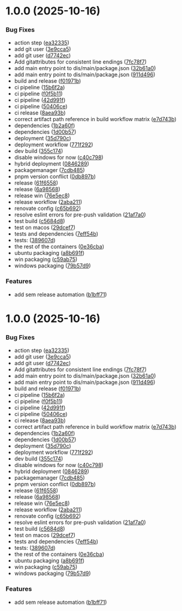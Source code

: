 # 1.0.0 (2025-10-16)


### Bug Fixes

* action step ([ea32335](https://github.com/rumankazi/noter/commit/ea32335a7e4e6d186c1310c8a577894b2d3d3966))
* add git user ([3e9cca5](https://github.com/rumankazi/noter/commit/3e9cca5f2771cbbf5091f5c44bec858049ae046b))
* add git user ([d7742ec](https://github.com/rumankazi/noter/commit/d7742ecf1ba487d390cefeadc3f3e96e36a3fc91))
* Add gitattributes for consistent line endings ([7fc78f7](https://github.com/rumankazi/noter/commit/7fc78f78081e76676d4483114200a9d4d286abb9))
* add main entry point to dis/main/package.json ([32b61a0](https://github.com/rumankazi/noter/commit/32b61a06d7edb8b3809558e975ddc1bb1d4e09c5))
* add main entry point to dis/main/package.json ([911d496](https://github.com/rumankazi/noter/commit/911d496072b1b76e09c26b97524a4c9bc6ef3f63))
* build and release ([f01971b](https://github.com/rumankazi/noter/commit/f01971b62942e502e791fd9d23a0b2658f6886a1))
* ci pipeline ([15b6f2a](https://github.com/rumankazi/noter/commit/15b6f2a2da81f5ed7cd7724067786c927ee2aa68))
* ci pipeline ([f0f5b11](https://github.com/rumankazi/noter/commit/f0f5b1190028b6c16d9e91ad25595d8a5c3aa43c))
* ci pipeline ([42d991f](https://github.com/rumankazi/noter/commit/42d991f2dcc35db61f04cfe6cbaa9d617c2378c9))
* ci pipeline ([50406ce](https://github.com/rumankazi/noter/commit/50406cefc2b437bca83e665a286aa8e70fbc7650))
* ci release ([8aea93b](https://github.com/rumankazi/noter/commit/8aea93bbf65cadc42c3f575cb7f1badb80ff1d5f))
* correct artifact path reference in build workflow matrix ([e7d743b](https://github.com/rumankazi/noter/commit/e7d743bf046d9dd54775b5f8ed0bfba941cde967))
* dependencies ([1b2a60f](https://github.com/rumankazi/noter/commit/1b2a60fb702ff4ff5d9de60133a1dd886b6a1193))
* dependencies ([1d00b57](https://github.com/rumankazi/noter/commit/1d00b57e9685edc13e356e47366924964599aa81))
* deployment ([35d790c](https://github.com/rumankazi/noter/commit/35d790cfe7d70d52e1b05a4e50bf03028a236729))
* deployment workflow ([771f292](https://github.com/rumankazi/noter/commit/771f2921ee3b0c3da3d181acf9579f14ccfde94d))
* dev build ([355c174](https://github.com/rumankazi/noter/commit/355c174f603db1522a991dedefede4d70a0958e5))
* disable windows for now ([c40c798](https://github.com/rumankazi/noter/commit/c40c79822a445bd2f0e7b80e9628af30be98fc24))
* hybrid deployment ([0846289](https://github.com/rumankazi/noter/commit/08462892afc160beaa79653d9904ab76fb0e1e1e))
* packagemanager ([7cdb485](https://github.com/rumankazi/noter/commit/7cdb4850207afe7ed36afc023aea0df9fe0c545b))
* pnpm version conflict ([0db897b](https://github.com/rumankazi/noter/commit/0db897b392c08f7102ff65fd991409b54c113d2a))
* release ([61f6558](https://github.com/rumankazi/noter/commit/61f655870d4faf73687e1fb01ec2b9854044c766))
* release ([6a98568](https://github.com/rumankazi/noter/commit/6a9856883864afdb54c7d6799a6d6a4efef31505))
* release win ([76e5ec8](https://github.com/rumankazi/noter/commit/76e5ec84c69c4ef4246594e8a3796e0afcd78ae9))
* release workflow ([2aba211](https://github.com/rumankazi/noter/commit/2aba21181f3e7a8764b55d1a7bd763614a2d810f))
* renovate config ([c65b692](https://github.com/rumankazi/noter/commit/c65b69277dbaa5b1163ed0fa2185b4e14c964035))
* resolve eslint errors for pre-push validation ([21af7a0](https://github.com/rumankazi/noter/commit/21af7a07d11574ec93e939f71085134b9a11c218))
* test build ([c5684d8](https://github.com/rumankazi/noter/commit/c5684d878c55b877f27529eeba2adafa763c75e0))
* test on macos ([29dcef7](https://github.com/rumankazi/noter/commit/29dcef78ae9e26c5d07579b8d189c7dfd4b5d5ba))
* tests and dependencies ([7eff54b](https://github.com/rumankazi/noter/commit/7eff54bde5eab94c1d1e02839f1533a0d0c67a84))
* tests: ([389607d](https://github.com/rumankazi/noter/commit/389607d6f36252d3e1987d9067dc854491dcfc33))
* the rest of the containers ([0e36cba](https://github.com/rumankazi/noter/commit/0e36cba65c89322b4724ed393512275ed4932601))
* ubuntu packaging ([a8b691f](https://github.com/rumankazi/noter/commit/a8b691fa64d3e9d72b3efa4a1023c485175fcb1f))
* win packaging ([c59ab75](https://github.com/rumankazi/noter/commit/c59ab75a74f0fa9155a9b0eac6321dd7c54be2e7))
* windows packaging ([79b57d9](https://github.com/rumankazi/noter/commit/79b57d979dd889ebfed5561b74d7d41350ded574))


### Features

* add sem release automation ([b1bff71](https://github.com/rumankazi/noter/commit/b1bff71e5f2d99e6429400890267f72626e0baa2))

# 1.0.0 (2025-10-16)


### Bug Fixes

* action step ([ea32335](https://github.com/rumankazi/noter/commit/ea32335a7e4e6d186c1310c8a577894b2d3d3966))
* add git user ([3e9cca5](https://github.com/rumankazi/noter/commit/3e9cca5f2771cbbf5091f5c44bec858049ae046b))
* add git user ([d7742ec](https://github.com/rumankazi/noter/commit/d7742ecf1ba487d390cefeadc3f3e96e36a3fc91))
* Add gitattributes for consistent line endings ([7fc78f7](https://github.com/rumankazi/noter/commit/7fc78f78081e76676d4483114200a9d4d286abb9))
* add main entry point to dis/main/package.json ([32b61a0](https://github.com/rumankazi/noter/commit/32b61a06d7edb8b3809558e975ddc1bb1d4e09c5))
* add main entry point to dis/main/package.json ([911d496](https://github.com/rumankazi/noter/commit/911d496072b1b76e09c26b97524a4c9bc6ef3f63))
* build and release ([f01971b](https://github.com/rumankazi/noter/commit/f01971b62942e502e791fd9d23a0b2658f6886a1))
* ci pipeline ([15b6f2a](https://github.com/rumankazi/noter/commit/15b6f2a2da81f5ed7cd7724067786c927ee2aa68))
* ci pipeline ([f0f5b11](https://github.com/rumankazi/noter/commit/f0f5b1190028b6c16d9e91ad25595d8a5c3aa43c))
* ci pipeline ([42d991f](https://github.com/rumankazi/noter/commit/42d991f2dcc35db61f04cfe6cbaa9d617c2378c9))
* ci pipeline ([50406ce](https://github.com/rumankazi/noter/commit/50406cefc2b437bca83e665a286aa8e70fbc7650))
* ci release ([8aea93b](https://github.com/rumankazi/noter/commit/8aea93bbf65cadc42c3f575cb7f1badb80ff1d5f))
* correct artifact path reference in build workflow matrix ([e7d743b](https://github.com/rumankazi/noter/commit/e7d743bf046d9dd54775b5f8ed0bfba941cde967))
* dependencies ([1b2a60f](https://github.com/rumankazi/noter/commit/1b2a60fb702ff4ff5d9de60133a1dd886b6a1193))
* dependencies ([1d00b57](https://github.com/rumankazi/noter/commit/1d00b57e9685edc13e356e47366924964599aa81))
* deployment ([35d790c](https://github.com/rumankazi/noter/commit/35d790cfe7d70d52e1b05a4e50bf03028a236729))
* deployment workflow ([771f292](https://github.com/rumankazi/noter/commit/771f2921ee3b0c3da3d181acf9579f14ccfde94d))
* dev build ([355c174](https://github.com/rumankazi/noter/commit/355c174f603db1522a991dedefede4d70a0958e5))
* disable windows for now ([c40c798](https://github.com/rumankazi/noter/commit/c40c79822a445bd2f0e7b80e9628af30be98fc24))
* hybrid deployment ([0846289](https://github.com/rumankazi/noter/commit/08462892afc160beaa79653d9904ab76fb0e1e1e))
* packagemanager ([7cdb485](https://github.com/rumankazi/noter/commit/7cdb4850207afe7ed36afc023aea0df9fe0c545b))
* pnpm version conflict ([0db897b](https://github.com/rumankazi/noter/commit/0db897b392c08f7102ff65fd991409b54c113d2a))
* release ([61f6558](https://github.com/rumankazi/noter/commit/61f655870d4faf73687e1fb01ec2b9854044c766))
* release ([6a98568](https://github.com/rumankazi/noter/commit/6a9856883864afdb54c7d6799a6d6a4efef31505))
* release win ([76e5ec8](https://github.com/rumankazi/noter/commit/76e5ec84c69c4ef4246594e8a3796e0afcd78ae9))
* release workflow ([2aba211](https://github.com/rumankazi/noter/commit/2aba21181f3e7a8764b55d1a7bd763614a2d810f))
* renovate config ([c65b692](https://github.com/rumankazi/noter/commit/c65b69277dbaa5b1163ed0fa2185b4e14c964035))
* resolve eslint errors for pre-push validation ([21af7a0](https://github.com/rumankazi/noter/commit/21af7a07d11574ec93e939f71085134b9a11c218))
* test build ([c5684d8](https://github.com/rumankazi/noter/commit/c5684d878c55b877f27529eeba2adafa763c75e0))
* test on macos ([29dcef7](https://github.com/rumankazi/noter/commit/29dcef78ae9e26c5d07579b8d189c7dfd4b5d5ba))
* tests and dependencies ([7eff54b](https://github.com/rumankazi/noter/commit/7eff54bde5eab94c1d1e02839f1533a0d0c67a84))
* tests: ([389607d](https://github.com/rumankazi/noter/commit/389607d6f36252d3e1987d9067dc854491dcfc33))
* the rest of the containers ([0e36cba](https://github.com/rumankazi/noter/commit/0e36cba65c89322b4724ed393512275ed4932601))
* ubuntu packaging ([a8b691f](https://github.com/rumankazi/noter/commit/a8b691fa64d3e9d72b3efa4a1023c485175fcb1f))
* win packaging ([c59ab75](https://github.com/rumankazi/noter/commit/c59ab75a74f0fa9155a9b0eac6321dd7c54be2e7))
* windows packaging ([79b57d9](https://github.com/rumankazi/noter/commit/79b57d979dd889ebfed5561b74d7d41350ded574))


### Features

* add sem release automation ([b1bff71](https://github.com/rumankazi/noter/commit/b1bff71e5f2d99e6429400890267f72626e0baa2))
